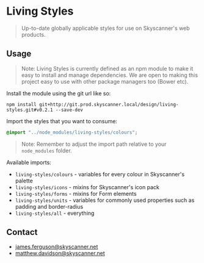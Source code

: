# Living Styles
> Up-to-date globally applicable styles for use on Skyscanner's web products.

## Usage

> Note: Living Styles is currently defined as an npm module to make it easy to install and manage dependencies. We are open to 
making this project easy to use with other package managers too (Bower etc).

Install the module using the git url like so:

```shell
npm install git+http://git.prod.skyscanner.local/design/living-styles.git#v0.2.1 --save-dev
```

Import the styles that you want to consume:

```scss
@import "../node_modules/living-styles/colours";
```

> Note: Remember to adjust the import path relative to your `node_modules` folder.

Available imports:

- `living-styles/colours` - variables for every colour in Skyscanner's palette
- `living-styles/icons` - mixins for Skyscanner's icon pack
- `living-styles/forms` - mixins for Form elements
- `living-styles/units` - variables for commonly used properties such as padding and border-radius
- `living-styles/all` - everything

## Contact
- james.ferguson@skyscanner.net
- matthew.davidson@skyscanner.net